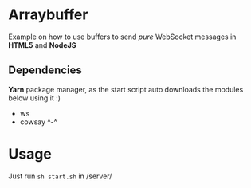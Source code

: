 # Arraybuffer
Example on how to use buffers to send *pure* WebSocket messages in **HTML5** and **NodeJS**

## Dependencies
**Yarn** package manager, as the start script auto downloads the modules below using it :)
- ws
- cowsay
^-^

# Usage
Just run `sh start.sh` in /server/
